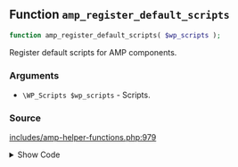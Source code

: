 ## Function `amp_register_default_scripts`

```php
function amp_register_default_scripts( $wp_scripts );
```

Register default scripts for AMP components.

### Arguments

* `\WP_Scripts $wp_scripts` - Scripts.

### Source

[includes/amp-helper-functions.php:979](TODO)

<details>
<summary>Show Code</summary>
```php
<php ?>```
</details>
